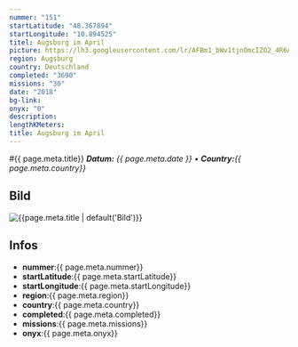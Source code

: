 ```yaml
---
nummer: "151"
startLatitude: "48.367894"
startLongitude: "10.894525"
titel: Augsburg im April
picture: https://lh3.googleusercontent.com/lr/AFBm1_bWv1tjnOmcIZO2_4R6APdDxC5n5FxXwvCdRoN8dxbi5wC7zVX6RMDcoNrlpnSMWExnOTTzmvdw9iI3HxlxoB1zVz9hwKHMQoVEA0hKik-syWMHjLTrm6vykx8mhIM4dgVTeq1_M9mEW9ful4_sEtqg0OhgFg9vep7YrDvtZz6tG7R6JftJlU7aSCGFZ_yu8VpiXl5nu-e6lvOLMbaYKI8WsR_ICWbhzNsrWLhoydUW-juIx-yoXmVvb0of71c7Tvinq5_QF_sdvFZcN7J5ObT12oQCMyNsj6NNGbx_NKb4igl49M-nrBqttxE_RtKerjq0ySCNzBr9eyRL30rab9oKesWuPH7BLnYZZFoavI90isjnZOXnyxpIRXpcZNwKtuL-60C6-nnTKwtr1QWGchAN__7QBlAB3oO3G_4CZX1znb6olx7SzIRcXuF9ro7cqrJKIbww7UET9MYfALGeCpXdJWQunosQf-EjjijO7LY77reEnZrVj82bJgCdYw8rn4_dNRN8YFWn-IRtwU3lbBUX4A0mmFO0iJYFEZbWhqiR35vEJ7cVxvSVPskbqILmiLb7V2ngLUxNkvNT1ryDTwsGYLKMIn5bvz4anj803dC1BhX9gyzId1f2DqZRwh3IVXABV00YOj6rSzmzMDqWLZccfOyNoSyzehe3dSC5KMnYZYi0QwI_XtABY0qolhpPVzPrRIkwEpejic7vldMz10bxJP7sl2Ucd30-wVdbxvgpzZ2aMRmId4JEqT8aobmrIfOZ-J0TMAdwCtvadg8fu0wJWGdbYMRfQlAx9hiaZgRUfDIxY0qMRmP5AbdgXyMopPjLwgONRJvaXTDlkJAcqN_q165CVx_rqWLy
region: Augsburg
country: Deutschland
completed: "3690"
missions: "30"
date: "2018"
bg-link: 
onyx: "0"
description: 
lengthKMeters: 
title: Augsburg im April
---
```


#{{ page.meta.title}}
_**Datum:** {{ page.meta.date }} • **Country:**{{ page.meta.country}}_

## Bild
![{{page.meta.title | default('Bild')}}]({{page.meta.picture}})

## Infos
- **nummer**:{{ page.meta.nummer}}
- **startLatitude**:{{ page.meta.startLatitude}}
- **startLongitude**:{{ page.meta.startLongitude}}
- **region**:{{ page.meta.region}}
- **country**:{{ page.meta.country}}
- **completed**:{{ page.meta.completed}}
- **missions**:{{ page.meta.missions}}
- **onyx**:{{ page.meta.onyx}}

